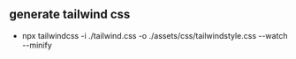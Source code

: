 ## generate tailwind css
- npx tailwindcss -i ./tailwind.css -o ./assets/css/tailwindstyle.css --watch --minify
